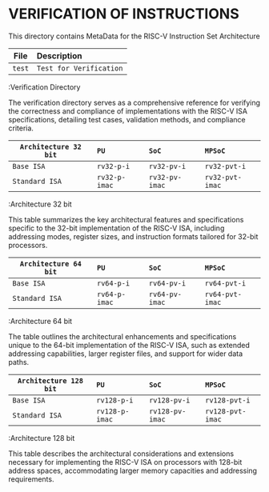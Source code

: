 # VERIFICATION OF INSTRUCTIONS

This directory contains MetaData for the RISC-V Instruction Set Architecture

| File                           | Description                             |
|--------------------------------|:----------------------------------------|
| `test`                         | `Test for Verification`                 |

:Verification Directory

The verification directory serves as a comprehensive reference for verifying the correctness and compliance of implementations with the RISC-V ISA specifications, detailing test cases, validation methods, and compliance criteria.

| `Architecture 32 bit`    | `PU`           | `SoC`           | `MPSoC`          |
|--------------------------|:---------------|:----------------|:-----------------|
| `Base ISA`               | `rv32-p-i`     | `rv32-pv-i`     | `rv32-pvt-i`     |
| `Standard ISA`           | `rv32-p-imac`  | `rv32-pv-imac`  | `rv32-pvt-imac`  |

:Architecture 32 bit

This table summarizes the key architectural features and specifications specific to the 32-bit implementation of the RISC-V ISA, including addressing modes, register sizes, and instruction formats tailored for 32-bit processors.

| `Architecture 64 bit`    | `PU`           | `SoC`           | `MPSoC`          |
|--------------------------|:---------------|:----------------|:-----------------|
| `Base ISA`               | `rv64-p-i`     | `rv64-pv-i`     | `rv64-pvt-i`     |
| `Standard ISA`           | `rv64-p-imac`  | `rv64-pv-imac`  | `rv64-pvt-imac`  |

:Architecture 64 bit

The table outlines the architectural enhancements and specifications unique to the 64-bit implementation of the RISC-V ISA, such as extended addressing capabilities, larger register files, and support for wider data paths.

| `Architecture 128 bit`   | `PU`            | `SoC`            | `MPSoC`           |
|--------------------------|:----------------|:-----------------|:------------------|
| `Base ISA`               | `rv128-p-i`     | `rv128-pv-i`     | `rv128-pvt-i`     |
| `Standard ISA`           | `rv128-p-imac`  | `rv128-pv-imac`  | `rv128-pvt-imac`  |

:Architecture 128 bit

This table describes the architectural considerations and extensions necessary for implementing the RISC-V ISA on processors with 128-bit address spaces, accommodating larger memory capacities and addressing requirements.
